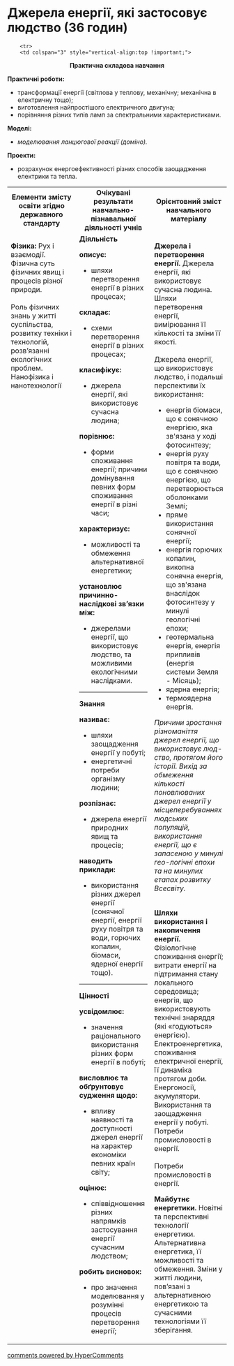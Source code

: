 <div id="hypercomments_widget" class="js-hypercomments-widget invisible"></div>

# Джерела енергії, які застосовує людство (36 годин)

<table>
	<tr>
		<td width="35%" align="center"><b>Елементи змісту освіти згідно державного стандарту</b></td>
		<td width="35%" align="center"><b>Очікувані результати навчально-пізнавальної діяльності учнів</b></td>
		<td width="30%" align="center"><b>Орієнтовний зміст навчального матеріалу</b></td>
	</tr>
	<tr>
		<td width="35%" style="vertical-align:top !important;">
<p><b>Фізика:</b> Рух і взаємодії.  Фізична суть фізичних явищ і процесів різної природи.<br><br>
Роль фізичних знань у житті суспільства, розвитку техніки і технологій, розв’язанні екологічних проблем. Нанофізика і нанотехнології  </p>
		</td>
		<td width="35%" style="vertical-align:top !important;">
<b>Діяльність</b><br>
    <p><b>описує: </b><br><ul>
    <li>шляхи перетворення енергії в різних процесах;</li>
    </ul>
    <b>складає:</b><br><ul>
    <li>схеми перетворення енергії в різних процесах;</li>
    </ul>
    <b>класифікує: </b><br><ul>
    <li>джерела енергії, які використовує сучасна людина; </li>
    </ul>
    <b>порівнює: </b><br><ul>
    <li>форми споживання енергії; причини домінування певних форм споживання енергії в різні часи;</li>
    </ul>
    <b>характеризує: </b><br><ul>
    <li>можливості та обмеження альтернативної енергетики; </li>
    </ul>
    <b>установлює причинно-наслідкові зв’язки між:</b><br><ul>
    <li>джерелами енергії, що використовує людство, та можливими екологічними наслідками.</li>
    </ul></p>
		<hr>
		<b>Знання</b><br>
    <p><b>називає: </b><br><ul>
    <li>шляхи заощадження енергії у побуті; </li>
    <li>енергетичні потреби організму людини;</li>
    </ul>
    <b>розпізнає:</b><br><ul>
    <li>джерела енергії природних явищ та процесів;</li>
    </ul>
    <b>наводить приклади: </b><br><ul>
    <li>використання різних джерел енергії (сонячної енергії, енергії руху повітря та води, горючих копалин, біомаси, ядерної енергії тощо).</li>
    </ul></p>
		<hr>
				<b>Цінності</b><br>
    <p><b>усвідомлює: </b><br><ul>
    <li>значення раціонального використання різних форм енергії в побуті;</li>
    </ul>
    <b>висловлює та обґрунтовує судження щодо: </b><br><ul>
    <li>впливу наявності та доступності джерел енергії на характер економіки певних країн світу;</li>
    </ul>
    <b>оцінює:</b><br><ul>
    <li>співвідношення різних напрямків застосування енергії сучасним людством;</li>
    </ul>
    <b>робить висновок:</b><br><ul>
    <li>про значення моделювання у розумінні процесів перетворення енергії;</li>
    </ul></p>
		</td>		
		<td width="30%" style="vertical-align:top !important;">
<p><b>Джерела і перетворення енергії.</b> Джерела енергії, які використовує сучасна людина. Шляхи перетворення енергії, вимірювання її кількості та зміни її якості.<br><br>
Джерела енергії, що використовує людство, і подальші перспективи їх використання:<br><ul>
<li>енергія біомаси, що є сонячною енергією, яка зв'язана у ході фотосинтезу;</li>
<li>енергія руху повітря та води, що є сонячною енергією, що перетворюється оболонками Землі;</li>
<li>пряме використання сонячної енергії;</li>
<li>енергія горючих копалин, викопна сонячна енергія, що зв'язана внаслідок фотосинтезу у минулі геологічні епохи;</li>
<li>геотермальна енергія, енергія припливів (енергія системи Земля - Місяць);</li>
<li>ядерна енергія; </li>
<li>термоядерна енергія.  </li>
</ul></p>
<i>Причини зростання різноманіття джерел енергії, що використовує люд-ство, протягом його історії. Вихід за обмеження кількості поновлюваних джерел енергії у місцеперебуваннях людських популяцій, використання енергії, що є запасеною у минулі гео-логічні епохи та на минулих етапах розвитку Всесвіту.</i><br><br>
<p><b>Шляхи використання і накопичення енергії.</b> Фізіологічне споживання енергії; витрати енергії на підтримання стану локального середовища; енергія, що використовують технічні знаряддя (які «годуються» енергією).
Електроенергетика, споживання електричної енергії, її динаміка протягом доби. Енергоносії, акумулятори.
Використання та заощадження енергії у побуті. Потреби промисловості в енергії.<br><br>
Потреби промисловості в енергії.</p>
<p><b>Майбутнє енергетики.</b> Новітні та перспективні технології енергетики. Альтернативна енергетика, її можливості та обмеження. Зміни у житті людини, пов’язані з альтернативною енергетикою та сучасними технологіями її зберігання.</p>
		</td>
	</tr>

		<tr>
		<td colspan="3" style="vertical-align:top !important;">
<p align="center"><b>Практична складова навчання</b></p>
<p><b>Практичні роботи:</b><br>
<ul>
    <li>трансформації енергії (світлова у теплову, механічну; механічна в електричну тощо);</li>
    <li>виготовлення найпростішого електричного двигуна;</li>
    <li>порівняння різних типів ламп за спектральними характеристиками.</li>
</ul></p>
<p><b>Моделі:</b><br>
<ul>
    <li><i>моделювання ланцюгової реакції (доміно).</i></li>
</ul></p>
<p><b>Проекти:</b><br>
<ul>
    <li>розрахунок енергоефективності різних способів заощадження електрики та тепла.</li>
</ul></p>
		</td>
	</tr>
</table>

<div class="js-hypercomments-container">
<a href="http://hypercomments.com" class="hc-link" title="comments widget">comments powered by HyperComments</a>
</div>